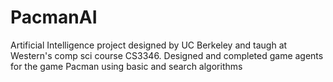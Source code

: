 # PacmanAI
Artificial Intelligence project designed by UC Berkeley and taugh at Western's comp sci course CS3346. Designed and completed game agents for the game Pacman using basic and search algorithms

